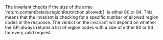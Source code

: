 The invariant checks if the size of the array 'return.contentDetails.regionRestriction.allowed[]' is either 80 or 94. This means that the invariant is checking for a specific number of allowed region codes in the response. The verdict on the invariant will depend on whether the API always returns a list of region codes with a size of either 80 or 94 for every valid request.

